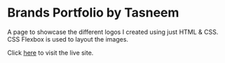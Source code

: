 # Brands Portfolio by Tasneem

A page to showcase the different logos I created using just HTML & CSS. CSS Flexbox is used to layout the images.

Click [here](https://tasneemcodes.github.io/brands_portfolio/) to visit the live site.
